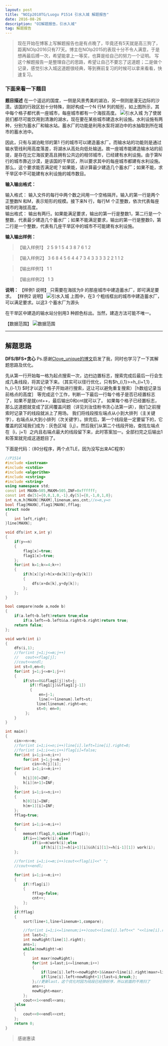 ```yaml
---
layout: post
title: "NOIp2010TG/Luogu P1514 引水入城 解题报告"
date: 2016-08-26 
description: "OI解题报告，引水入城"
tag: 解题报告
--- 
```


> 现在开始在博客上写解题报告也是有点晚了，毕竟还有5天就是高三狗了，距离NOIp2016只有77天。博主在NOIp2015的表现十分不令人满意，于是想再最后搏一次，希望能拿上一等奖，也算是给自己的努力一个证明。
> 写这个解题报告一是整理自己的思路，希望让自己不要忘了这道题；二是做个记录，感觉引水入城这道题很经典，等到赛前复习的时候可以拿来看看，快速复习。

### 下面来看一下题目
**题目描述**
在一个遥远的国度，一侧是风景秀美的湖泊，另一侧则是漫无边际的沙漠。该国的行政区划十分特殊，刚好构成一个N 行M 列的矩形，如上图所示，其中每个格子都代表一座城市，每座城市都有一个海拔高度。
![引水入城](http://cdnv2.luogu.org/upload/pic/299.png)
为了使居民们都尽可能饮用到清澈的湖水，现在要在某些城市建造水利设施。水利设施有两种，分别为蓄水厂和输水站。蓄水厂的功能是利用水泵将湖泊中的水抽取到所在城市的蓄水池中。

因此，只有与湖泊毗邻的第1 行的城市可以建造蓄水厂。而输水站的功能则是通过输水管线利用高度落差，将湖水从高处向低处输送。故一座城市能建造输水站的前提，是存在比它海拔更高且拥有公共边的相邻城市，已经建有水利设施。由于第N 行的城市靠近沙漠，是该国的干旱区，所以要求其中的每座城市都建有水利设施。那么，这个要求能否满足呢？如果能，请计算最少建造几个蓄水厂；如果不能，求干旱区中不可能建有水利设施的城市数目。

**输入输出格式：**

输入格式：
输入文件的每行中两个数之间用一个空格隔开。输入的第一行是两个正整数N 和M，表示矩形的规模。接下来N 行，每行M 个正整数，依次代表每座城市的海拔高度。  
输出格式：
输出有两行。如果能满足要求，输出的第一行是整数1，第二行是一个整数，代表最少建造几个蓄水厂；如果不能满足要求，输出的第一行是整数0，第二行是一个整数，代表有几座干旱区中的城市不可能建有水利设施。  


**输入输出样例：**

> 【输入样例1】
2 5
9 1 5 4 3
8 7 6 1 2

>【输入样例2】
3 6
8 4 5 6 4 4
7 3 4 3 3 3
3 2 2 1 1 2

> 【输出样例1】
1
1

> 【输出样例2】
1
3

**说明：**
【样例1 说明】
只需要在海拔为9 的那座城市中建造蓄水厂，即可满足要求。
【样例2 说明】
![引水入城](http://cdnv2.luogu.org/upload/pic/300.png)
上图中，在3 个粗线框出的城市中建造蓄水厂，可以满足要求。以这3 个蓄水厂为源头

在干旱区中建造的输水站分别用3 种颜色标出。当然，建造方法可能不唯一。

【数据范围】
![数据范围](http://cdnv2.luogu.org/upload/pic/301.png)

***

## 解题思路
**DFS/BFS+贪心**
Ps.感谢[Clove_unique的博文](http://blog.csdn.net/Clove_unique/article/details/47705579?locationNum=5)启发了我，同时也学习了一下其解题思路及优化。

先从第一行开始每一格为起点搜索一次，边扫边置标志，搜索完成后最后一行会生成几条线段，将其记录下来。（其实可以径行优化，只有$h_{i,1}>=h_{i+1,1} , h_{i-1,1} $时才以这个格子开始进行搜索，这让可以避免重复搜索）［h数组记录当前格点的高度］
等完成这个工作，判断一下最后一行每个格子是否已经置标志了，如果不是就cnt++，最后输出0和cnt就可以了。
如果每个格子已经置标志，那么这道题就变成了区间覆盖问题（详见刘汝佳粉书贪心法第一讲），我们之前搜索时记录下的线段就派上了用场。
我们将线段按左端点从小到大排列（主关键字），右端点从大到小排列（次关键字）。排完后，第一个线段是一定要留下的，它覆盖的区域我们成为：灰色区域｛i,j｝。然后我们从第二个线段开始，查找左端点在｛i，j+1｝之内且右端点最大的线段留下来，此时答案加一。全部扫完之后输出1和答案就完成这道题目了。

下面是代码：（80分程序，两个点TLE，因为没写出来AC程序）

```c++
//P1514
#include <iostream>
#include <cstdio>
#include <algorithm>
#include <cstring>
#include <string>
using namespace std;
const int MAXN=505,MAXM=505,INF=0xffffff;
const int dx[5]={0,0,1,0,-1},dy[5]={0,-1,0,1,0};
int n,m,h[MAXN][MAXM],linenum,ans,cnt;//x=m,y=n
bool flag[MAXN],flag1[MAXN],fflag;
struct node
{
    int left,right;
}line[MAXN];

void dfs(int x,int y)
{
    if(y==n)
    {
        flag[x]=true;
        flag1[x]=true;
    };
    for(int k=1;k<=4;k++)
    {
        if(h[x][y]>h[x+dx[k]][y+dy[k]])
        {
            dfs(x+dx[k],y+dy[k]);
        };
    };
}

bool compare(node a,node b)
{
    if(a.left<b.left)return true;else
        if(a.left==b.left&&a.right>b.right)return true;
    return false;
};

void work(int i)
{
    dfs(i,1);
    //for(int j=1;j<=m;j++)
    //   cout<<flag[j];
    //cout<<endl;
    int st=0,en=0;
    for(int j=1;j<=m+1;j++)
    {
        if(st==0&&flag1[j])st=j;
           if(!flag1[j]&&flag1[j-1])
           {
               en=j-1;
               line[++linenum].left=st;
              line[linenum].right=en;
              st=0; en=0;
         };
    }
}

int main()
{
    cin>>n>>m;
    //for(int i=1;i<=n;i++)line[i].left=line[i].right=0;
    //for(int i=1;i<=n;i++)flag[i]=false;
    for(int i=1;i<=n;i++)
        for(int j=1;j<=m;j++)
            cin>>h[j][i];
    for(int i=1;i<=m;i++)
    {
        h[i][0]=INF;
        h[i][n+1]=INF;
    };
    for(int i=1;i<=n;i++)
    {
        h[0][i]=INF;
        h[m+1][i]=INF;
    };
    fflag=true;

    for(int i=1;i<=m;i++)
    {
        memset(flag1,0,sizeof(flag1));
        if(i==1)work(i);else
            if(i==m)work(i);else
                if(h[i][1]>=h[i+1][i]&&h[i][1]>=h[i-1][1]) work(i);
    };

    //for(int i=1;i<=m;i++)cout<<flag[i]<<" ";
    //cout<<endl;

    for(int i=1;i<=m;i++)
    {
        if(!flag[i])
        {
            fflag=false;
            cnt++;
        };
    };
    if(fflag)
    {
        sort(line+1,line+linenum+1,compare);

        //for(int i=1;i<=linenum;i++)cout<<line[i].left<<" "<<line[i].right<<endl;
        int last=2;
        int nowRight(line[1].right);
        ans=1;
        while(nowRight!=m)
        {
            int maxr(nowRight);
            for(int i=last;i<=linenum;i++)
            {
                if(line[i].left<=nowRight+1&&maxr<line[i].right)maxr=line[i].right;
                if(line[i].left>nowRight+1){last=i;break;};
            };//更新last，这个优化时因为线段已经排好序，所以前面的不用扫了
            ans++;
            nowRight=maxr;
        };
        cout<<1<<endl<<ans;
    }else
    {
        cout<<0<<endl<<cnt;
    };
    return 0;
}
```

> 感谢惠读
